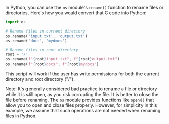 In Python, you can use the `os` module's `rename()` function to rename files or directories. Here's how you would convert that C code into Python:

```python
import os

# Rename files in current directory
os.rename('input.txt', 'output.txt')
os.rename('docs', 'mydocs')

# Rename files in root directory
root = '/'
os.rename(f"{root}input.txt", f"{root}output.txt")
os.rename(f"{root}docs", f"{root}mydocs")
```

This script will work if the user has write permissions for both the current directory and root directory ("/"). 

Note: It's generally considered bad practice to rename a file or directory while it is still open, as you risk corrupting the file. It is better to close the file before renaming. The `os` module provides functions like `open()` that allow you to open and close files properly. However, for simplicity in this example, we assume that such operations are not needed when renaming files in Python.
